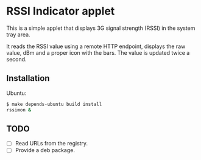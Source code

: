 # RSSI Indicator applet

This is a simple applet that displays 3G signal strength (RSSI) in the system tray area.

It reads the RSSI value using a remote HTTP endpoint, displays the raw value,
dBm and a proper icon with the bars.  The value is updated twice a second.


## Installation

Ubuntu:

```bash
$ make depends-ubuntu build install
rssimon &
```


## TODO

- [ ] Read URLs from the registry.
- [ ] Provide a deb package.
